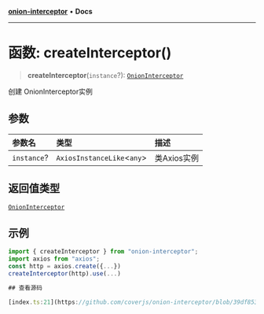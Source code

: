 [**onion-interceptor**](../README.md) • **Docs**

***

# 函数: createInterceptor()

> **createInterceptor**(`instance`?): [`OnionInterceptor`](../classes/OnionInterceptor.md)

创建 OnionInterceptor实例

## 参数

| 参数名 | 类型 | 描述 |
| :------ | :------ | :------ |
| `instance`? | `AxiosInstanceLike`\<`any`\> | 类Axios实例 |

## 返回值类型

[`OnionInterceptor`](../classes/OnionInterceptor.md)

## 示例

```typescript
import { createInterceptor } from "onion-interceptor";
import axios from "axios";
const http = axios.create({...})
createInterceptor(http).use(...)

## 查看源码

[index.ts:21](https://github.com/coverjs/onion-interceptor/blob/39df853848f88c9b20849334a641a1e2329fe982/packages/core/src/index.ts#L21)
